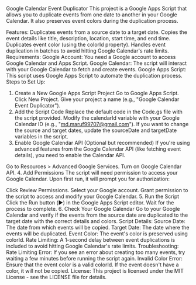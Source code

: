 Google Calendar Event Duplicator
This project is a Google Apps Script that allows you to duplicate events from one date to another in your Google Calendar. It also preserves event colors during the duplication process.

Features:
Duplicates events from a source date to a target date.
Copies the event details like title, description, location, start time, and end time.
Duplicates event color (using the colorId property).
Handles event duplication in batches to avoid hitting Google Calendar's rate limits.
Requirements:
Google Account: You need a Google account to access Google Calendar and Apps Script.
Google Calendar: The script will interact with your Google Calendar to fetch and create events.
Google Apps Script: This script uses Google Apps Script to automate the duplication process.
Steps to Set Up:
1. Create a New Google Apps Script Project
Go to Google Apps Script.
Click New Project.
Give your project a name (e.g., "Google Calendar Event Duplicator").
2. Add the Script Code
Replace the default code in the Code.gs file with the script provided.
Modify the calendarId variable with your Google Calendar ID (e.g., "md.maruf99707@gmail.com").
If you want to change the source and target dates, update the sourceDate and targetDate variables in the script.
3. Enable Google Calendar API (Optional but recommended)
If you're using advanced features from the Google Calendar API (like fetching event details), you need to enable the Calendar API.

Go to Resources > Advanced Google Services.
Turn on Google Calendar API.
4. Add Permissions
The script will need permission to access your Google Calendar. Upon first run, it will prompt you for authorization:

Click Review Permissions.
Select your Google account.
Grant permission to the script to access and modify your Google Calendar.
5. Run the Script
Click the Run button (▶️) in the Google Apps Script editor.
Wait for the process to complete.
6. Check Your Google Calendar
Go to your Google Calendar and verify if the events from the source date are duplicated to the target date with the correct details and colors.
Script Details:
Source Date: The date from which events will be copied.
Target Date: The date where the events will be duplicated.
Event Color: The event's color is preserved using colorId.
Rate Limiting: A 1-second delay between event duplications is included to avoid hitting Google Calendar's rate limits.
Troubleshooting:
Rate Limiting Error: If you see an error about creating too many events, try waiting a few minutes before running the script again.
Invalid Color Error: Ensure that the event color is a valid colorId. If the event doesn't have a color, it will not be copied.
License:
This project is licensed under the MIT License - see the LICENSE file for details.
